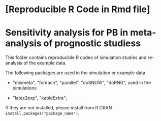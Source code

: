 # [Reproducible R Code in Rmd file] 

# Sensitivity analysis for PB in meta-analysis of prognostic studiess


This folder contains reproducible R codes of simulation studies and re-analysis of the example data.

The following packages are used in the simulation or example data

- "mixmeta", "foreach", "parallel", "doSNOW", "doRNG", used in the simulations

- "latex2exp", "kableExtra"; 

If they are not installed, please install from R CRAN `install.packages("package_name")`.






